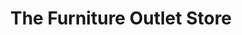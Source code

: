 ---
title: "The Furniture Outlet Store"
url: /dundee/the-furniture-outlet-store/
shop: furniture
---